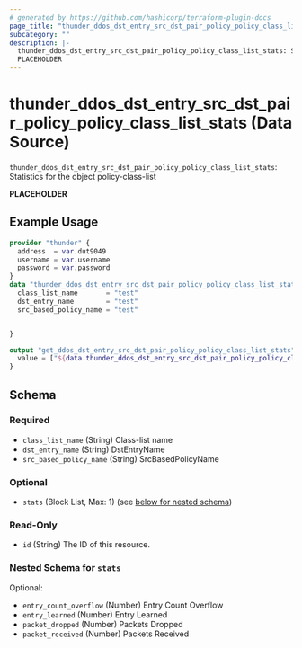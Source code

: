 ```yaml
---
# generated by https://github.com/hashicorp/terraform-plugin-docs
page_title: "thunder_ddos_dst_entry_src_dst_pair_policy_policy_class_list_stats Data Source - terraform-provider-thunder"
subcategory: ""
description: |-
  thunder_ddos_dst_entry_src_dst_pair_policy_policy_class_list_stats: Statistics for the object policy-class-list
  PLACEHOLDER
---
```


# thunder_ddos_dst_entry_src_dst_pair_policy_policy_class_list_stats (Data Source)

`thunder_ddos_dst_entry_src_dst_pair_policy_policy_class_list_stats`: Statistics for the object policy-class-list

__PLACEHOLDER__

## Example Usage

```terraform
provider "thunder" {
  address  = var.dut9049
  username = var.username
  password = var.password
}
data "thunder_ddos_dst_entry_src_dst_pair_policy_policy_class_list_stats" "thunder_ddos_dst_entry_src_dst_pair_policy_policy_class_list_stats" {
  class_list_name       = "test"
  dst_entry_name        = "test"
  src_based_policy_name = "test"


}

output "get_ddos_dst_entry_src_dst_pair_policy_policy_class_list_stats" {
  value = ["${data.thunder_ddos_dst_entry_src_dst_pair_policy_policy_class_list_stats.thunder_ddos_dst_entry_src_dst_pair_policy_policy_class_list_stats}"]
}
```

<!-- schema generated by tfplugindocs -->
## Schema

### Required

- `class_list_name` (String) Class-list name
- `dst_entry_name` (String) DstEntryName
- `src_based_policy_name` (String) SrcBasedPolicyName

### Optional

- `stats` (Block List, Max: 1) (see [below for nested schema](#nestedblock--stats))

### Read-Only

- `id` (String) The ID of this resource.

<a id="nestedblock--stats"></a>
### Nested Schema for `stats`

Optional:

- `entry_count_overflow` (Number) Entry Count Overflow
- `entry_learned` (Number) Entry Learned
- `packet_dropped` (Number) Packets Dropped
- `packet_received` (Number) Packets Received


